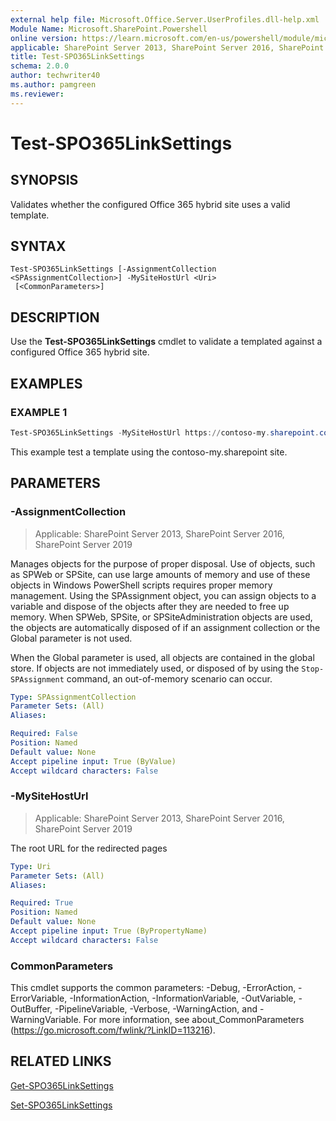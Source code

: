 ```yaml
---
external help file: Microsoft.Office.Server.UserProfiles.dll-help.xml
Module Name: Microsoft.SharePoint.Powershell
online version: https://learn.microsoft.com/en-us/powershell/module/microsoft.sharepoint.powershell/test-spo365linksettings
applicable: SharePoint Server 2013, SharePoint Server 2016, SharePoint Server 2019
title: Test-SPO365LinkSettings
schema: 2.0.0
author: techwriter40
ms.author: pamgreen
ms.reviewer:
---
```


# Test-SPO365LinkSettings

## SYNOPSIS
Validates whether the configured Office 365 hybrid site uses a valid template.

## SYNTAX

```
Test-SPO365LinkSettings [-AssignmentCollection <SPAssignmentCollection>] -MySiteHostUrl <Uri>
 [<CommonParameters>]
```

## DESCRIPTION
Use the **Test-SPO365LinkSettings** cmdlet to validate a templated against a configured Office 365 hybrid site.

## EXAMPLES

### EXAMPLE 1
```powershell
Test-SPO365LinkSettings -MySiteHostUrl https://contoso-my.sharepoint.com/
```

This example test a template using the contoso-my.sharepoint site.

## PARAMETERS

### -AssignmentCollection

> Applicable: SharePoint Server 2013, SharePoint Server 2016, SharePoint Server 2019

Manages objects for the purpose of proper disposal.
Use of objects, such as SPWeb or SPSite, can use large amounts of memory and use of these objects in Windows PowerShell scripts requires proper memory management.
Using the SPAssignment object, you can assign objects to a variable and dispose of the objects after they are needed to free up memory.
When SPWeb, SPSite, or SPSiteAdministration objects are used, the objects are automatically disposed of if an assignment collection or the Global parameter is not used.

When the Global parameter is used, all objects are contained in the global store.
If objects are not immediately used, or disposed of by using the `Stop-SPAssignment` command, an out-of-memory scenario can occur.

```yaml
Type: SPAssignmentCollection
Parameter Sets: (All)
Aliases:

Required: False
Position: Named
Default value: None
Accept pipeline input: True (ByValue)
Accept wildcard characters: False
```
### -MySiteHostUrl

> Applicable: SharePoint Server 2013, SharePoint Server 2016, SharePoint Server 2019

The root URL for the redirected pages

```yaml
Type: Uri
Parameter Sets: (All)
Aliases:

Required: True
Position: Named
Default value: None
Accept pipeline input: True (ByPropertyName)
Accept wildcard characters: False
```

### CommonParameters
This cmdlet supports the common parameters: -Debug, -ErrorAction, -ErrorVariable, -InformationAction, -InformationVariable, -OutVariable, -OutBuffer, -PipelineVariable, -Verbose, -WarningAction, and -WarningVariable. For more information, see about_CommonParameters (https://go.microsoft.com/fwlink/?LinkID=113216).

## RELATED LINKS
[Get-SPO365LinkSettings](Get-SPO365LinkSettings.md)

[Set-SPO365LinkSettings](Set-SPO365LinkSettings.md)
